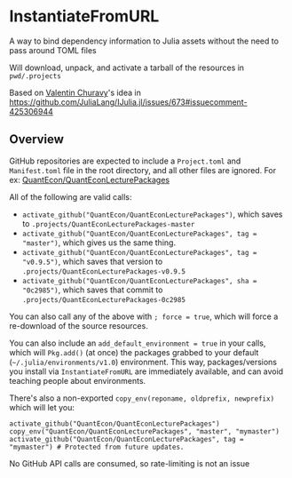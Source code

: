 # InstantiateFromURL

A way to bind dependency information to Julia assets without the need to pass around TOML files

Will download, unpack, and activate a tarball of the resources in `pwd/.projects`

Based on [Valentin Churavy](https://github.com/vchuravy)'s idea in https://github.com/JuliaLang/IJulia.jl/issues/673#issuecomment-425306944

## Overview

GitHub repositories are expected to include a `Project.toml` and `Manifest.toml` file in the root directory, and all other files are ignored. For ex: [QuantEcon/QuantEconLecturePackages](https://github.com/QuantEcon/QuantEconLecturePackages)

All of the following are valid calls:

* `activate_github("QuantEcon/QuantEconLecturePackages")`, which saves to `.projects/QuantEconLecturePackages-master`
* `activate_github("QuantEcon/QuantEconLecturePackages", tag = "master")`, which gives us the same thing. 
* `activate_github("QuantEcon/QuantEconLecturePackages", tag = "v0.9.5")`, which saves that version to `.projects/QuantEconLecturePackages-v0.9.5`
* `activate_github("QuantEcon/QuantEconLecturePackages", sha = "0c2985")`, which saves that commit to `.projects/QuantEconLecturePackages-0c2985`

You can also call any of the above with `; force = true`, which will force a re-download of the source resources. 

You can also include an `add_default_environment = true` in your calls, which will `Pkg.add()` (at once) the packages grabbed to your default (`~/.julia/environments/v1.0`) environment. This way, packages/versions you install via `InstantiateFromURL` are immediately available, and can avoid teaching people about environments. 

There's also a non-exported `copy_env(reponame, oldprefix, newprefix)` which will let you:

```
activate_github("QuantEcon/QuantEconLecturePackages")
copy_env("QuantEcon/QuantEconLecturePackages", "master", "mymaster")
activate_github("QuantEcon/QuantEconLecturePackages", tag = "mymaster") # Protected from future updates. 
``` 

No GitHub API calls are consumed, so rate-limiting is not an issue 

